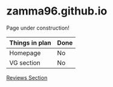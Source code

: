 # zamma96.github.io

Page under construction! 


| Things in plan   |    Done   |
| -----------------| --------- |
| Homepage | No |
| VG section | No | 

[Reviews Section](zamma96.github.io/review/)